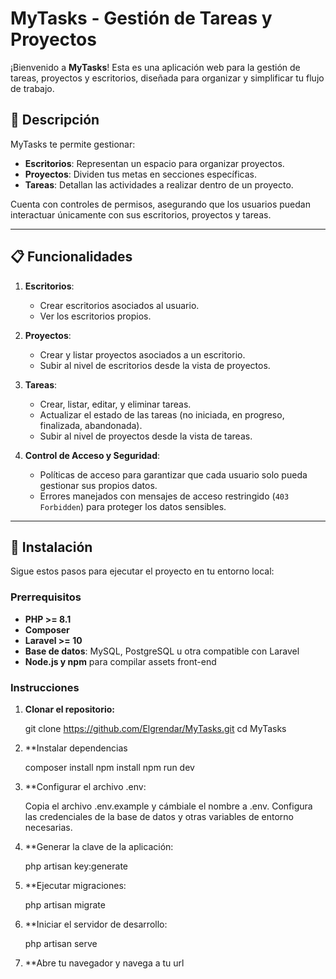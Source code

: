 # MyTasks - Gestión de Tareas y Proyectos

¡Bienvenido a **MyTasks**! Esta es una aplicación web para la gestión de tareas, proyectos y escritorios, diseñada para organizar y simplificar tu flujo de trabajo.

## 📝 Descripción

MyTasks te permite gestionar:
- **Escritorios**: Representan un espacio para organizar proyectos.
- **Proyectos**: Dividen tus metas en secciones específicas.
- **Tareas**: Detallan las actividades a realizar dentro de un proyecto.

Cuenta con controles de permisos, asegurando que los usuarios puedan interactuar únicamente con sus escritorios, proyectos y tareas.

---

## 📋 Funcionalidades

1. **Escritorios**:
   - Crear escritorios asociados al usuario.
   - Ver los escritorios propios.
   
2. **Proyectos**:
   - Crear y listar proyectos asociados a un escritorio.
   - Subir al nivel de escritorios desde la vista de proyectos.
   
3. **Tareas**:
   - Crear, listar, editar, y eliminar tareas.
   - Actualizar el estado de las tareas (no iniciada, en progreso, finalizada, abandonada).
   - Subir al nivel de proyectos desde la vista de tareas.

4. **Control de Acceso y Seguridad**:
   - Políticas de acceso para garantizar que cada usuario solo pueda gestionar sus propios datos.
   - Errores manejados con mensajes de acceso restringido (`403 Forbidden`) para proteger los datos sensibles.

---

## 🚀 Instalación

Sigue estos pasos para ejecutar el proyecto en tu entorno local:

### Prerrequisitos
- **PHP >= 8.1**
- **Composer**
- **Laravel >= 10**
- **Base de datos**: MySQL, PostgreSQL u otra compatible con Laravel
- **Node.js y npm** para compilar assets front-end

### Instrucciones

1. **Clonar el repositorio:**
    
    git clone https://github.com/Elgrendar/MyTasks.git
    cd MyTasks

3. **Instalar dependencias

    composer install
    npm install
    npm run dev

4. **Configurar el archivo .env:

    Copia el archivo .env.example y cámbiale el nombre a .env.
    Configura las credenciales de la base de datos y otras variables de entorno necesarias.

5. **Generar la clave de la aplicación:

    php artisan key:generate

6. **Ejecutar migraciones:

    php artisan migrate

7. **Iniciar el servidor de desarrollo:

    php artisan serve
   
8. **Abre tu navegador y navega a tu url

